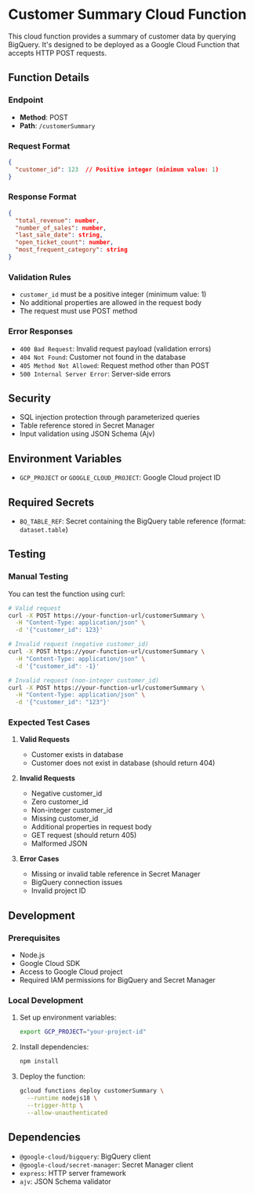 # Customer Summary Cloud Function

This cloud function provides a summary of customer data by querying BigQuery. It's designed to be deployed as a Google Cloud Function that accepts HTTP POST requests.

## Function Details

### Endpoint
- **Method**: POST
- **Path**: `/customerSummary`

### Request Format
```json
{
  "customer_id": 123  // Positive integer (minimum value: 1)
}
```

### Response Format
```json
{
  "total_revenue": number,
  "number_of_sales": number,
  "last_sale_date": string,
  "open_ticket_count": number,
  "most_frequent_category": string
}
```

### Validation Rules
- `customer_id` must be a positive integer (minimum value: 1)
- No additional properties are allowed in the request body
- The request must use POST method

### Error Responses
- `400 Bad Request`: Invalid request payload (validation errors)
- `404 Not Found`: Customer not found in the database
- `405 Method Not Allowed`: Request method other than POST
- `500 Internal Server Error`: Server-side errors

## Security
- SQL injection protection through parameterized queries
- Table reference stored in Secret Manager
- Input validation using JSON Schema (Ajv)

## Environment Variables
- `GCP_PROJECT` or `GOOGLE_CLOUD_PROJECT`: Google Cloud project ID

## Required Secrets
- `BQ_TABLE_REF`: Secret containing the BigQuery table reference (format: `dataset.table`)

## Testing

### Manual Testing
You can test the function using curl:

```bash
# Valid request
curl -X POST https://your-function-url/customerSummary \
  -H "Content-Type: application/json" \
  -d '{"customer_id": 123}'

# Invalid request (negative customer_id)
curl -X POST https://your-function-url/customerSummary \
  -H "Content-Type: application/json" \
  -d '{"customer_id": -1}'

# Invalid request (non-integer customer_id)
curl -X POST https://your-function-url/customerSummary \
  -H "Content-Type: application/json" \
  -d '{"customer_id": "123"}'
```

### Expected Test Cases
1. **Valid Requests**
   - Customer exists in database
   - Customer does not exist in database (should return 404)

2. **Invalid Requests**
   - Negative customer_id
   - Zero customer_id
   - Non-integer customer_id
   - Missing customer_id
   - Additional properties in request body
   - GET request (should return 405)
   - Malformed JSON

3. **Error Cases**
   - Missing or invalid table reference in Secret Manager
   - BigQuery connection issues
   - Invalid project ID

## Development

### Prerequisites
- Node.js
- Google Cloud SDK
- Access to Google Cloud project
- Required IAM permissions for BigQuery and Secret Manager

### Local Development
1. Set up environment variables:
   ```bash
   export GCP_PROJECT="your-project-id"
   ```

2. Install dependencies:
   ```bash
   npm install
   ```

3. Deploy the function:
   ```bash
   gcloud functions deploy customerSummary \
     --runtime nodejs18 \
     --trigger-http \
     --allow-unauthenticated
   ```

## Dependencies
- `@google-cloud/bigquery`: BigQuery client
- `@google-cloud/secret-manager`: Secret Manager client
- `express`: HTTP server framework
- `ajv`: JSON Schema validator 
